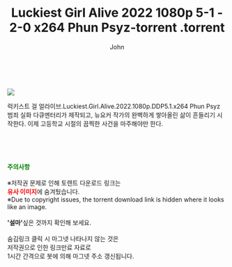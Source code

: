 ﻿---
layout: post
title:  "                   Luckiest Girl Alive 2022 1080p 5-1 - 2-0 x264 Phun Psyz-torrent                .torrent"
author: John
categories: [ TV ]
tags: [  ]
image: https://torrentrj58.com/uploadfile/full/4c2a5eb5a2bc45c51b464e4136f904a7b07a20f6.jpg 
description: "                   Luckiest Girl Alive 2022 1080p 5-1 - 2-0 x264 Phun Psyz-torrent                 torrent 정보 공유"
toc: true
toc_sticky: true
---

<br>
<p><img src="https://torrentrj58.com/uploadfile/full/4c2a5eb5a2bc45c51b464e4136f904a7b07a20f6.jpg"/></p>
 럭키스트 걸 얼라이브.Luckiest.Girl.Alive.2022.1080p.DDP5.1.x264 Phun Psyz 범죄 실화 다큐멘터리가 제작되고, 뉴요커 작가의 완벽하게 쌓아올린 삶이 흔들리기 시작한다. 이제 고등학교 시절의 끔찍한 사건을 마주해야만 한다. 
    
<br><br><br>
<p data-ke-size="size16"><b><span style="color: green;">주의사항</span></b><br /><br />※저작권 문제로 인해 토렌트 다운로드 링크는<br /><b><span style="color: red;">유사 이미지</span></b>에 숨겨뒀습니다.<br />※Due to copyright issues, the torrent download link is hidden where it looks like an image.<br /><br /><b>'설마'</b>싶은 것까지 확인해 보세요.<br /><br />숨김링크 클릭 시 마그넷 나타나지 않는 것은<br />저작권으로 인한 링크만료 자료로<br />1시간 간격으로 봇에 의해 마그넷 주소 갱신됩니다.</p>
